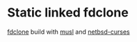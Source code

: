 # Static linked fdclone

[fdclone](https://hp.vector.co.jp/authors/VA012337/soft/fd/) build with [musl](https://musl.libc.org) and
[netbsd-curses](https://github.com/sabotage-linux/netbsd-curses)
